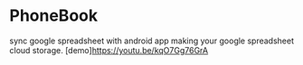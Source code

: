 # PhoneBook
sync google spreadsheet with android app making your google spreadsheet cloud storage.
[demo]https://youtu.be/kqO7Gg76GrA

